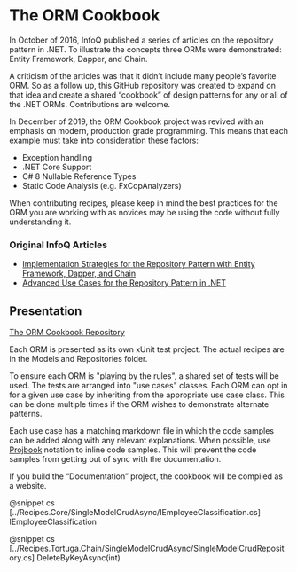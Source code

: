 ﻿The ORM Cookbook
==============

In October of 2016, InfoQ published a series of articles on the repository pattern in .NET. To illustrate the concepts three ORMs were demonstrated:  Entity Framework, Dapper, and Chain. 

A criticism of the articles was that it didn’t include many people’s favorite ORM. So as a follow up, this GitHub repository was created to expand on that idea and create a shared “cookbook” of design patterns for any or all of the .NET ORMs. Contributions are welcome.

In December of 2019, the ORM Cookbook project was revived with an emphasis on modern, production grade programming. This means that each example must take into consideration these factors:

* Exception handling
* .NET Core Support
* C# 8 Nullable Reference Types
* Static Code Analysis (e.g. FxCopAnalyzers)

When contributing recipes, please keep in mind the best practices for the ORM you are working with as novices may be using the code without fully understanding it. 

### Original InfoQ Articles

* [Implementation Strategies for the Repository Pattern with Entity Framework, Dapper, and Chain](https://www.infoq.com/articles/repository-implementation-strategies)
* [Advanced Use Cases for the Repository Pattern in .NET]( https://www.infoq.com/articles/repository-advanced)

## Presentation

[The ORM Cookbook Repository](https://github.com/Grauenwolf/DotNet-ORM-Cookbook)

Each ORM is presented as its own xUnit test project. The actual recipes are in the Models and Repositories folder. 

To ensure each ORM is "playing by the rules", a shared set of tests will be used. The tests are arranged into "use cases" classes. Each ORM can opt in for a given use case by inheriting from the appropriate use case class. This can be done multiple times if the ORM wishes to demonstrate alternate patterns.

Each use case has a matching markdown file in which the code samples can be added along with any relevant explanations. When possible, use [Projbook]( http://defrancea.github.io/Projbook/) notation to inline code samples. This will prevent the code samples from getting out of sync with the documentation.

If you build the “Documentation” project, the cookbook will be compiled as a website. 

@snippet cs [../Recipes.Core/SingleModelCrudAsync/IEmployeeClassification.cs] IEmployeeClassification

@snippet cs [../Recipes.Tortuga.Chain/SingleModelCrudAsync/SingleModelCrudRepository.cs] DeleteByKeyAsync(int)


